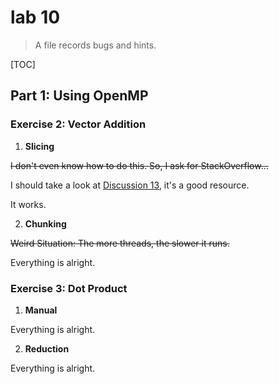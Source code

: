# lab 10

> A file records bugs and hints.

[TOC]

## Part 1: Using OpenMP

### Exercise 2: Vector Addition

1. **Slicing**

<s>I don't even know how to do this. So, I ask for StackOverflow...</s>

I should take a look at [Discussion 13](https://inst.eecs.berkeley.edu/~cs61c/su20/pdfs/discussions/disc13_sol.pdf), it's a good resource.

It works.

2. **Chunking**

<s>Weird Situation: The more threads, the slower it runs.</s>

Everything is alright.

### Exercise 3: Dot Product

1. **Manual**

Everything is alright.

2. **Reduction**

Everything is alright.

